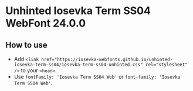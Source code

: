 # Unhinted Iosevka Term SS04 WebFont 24.0.0

## How to use

- Add `<link href="https://iosevka-webfonts.github.io/unhinted-iosevka-term-ss04/iosevka-term-ss04-unhinted.css" rel="stylesheet" />` to your `<head>`.
- Use `fontFamily: 'Iosevka Term SS04 Web'` or `font-family: 'Iosevka Term SS04 Web'`.
